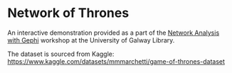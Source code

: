 # Network of Thrones
An interactive demonstration provided as a part of the [Network Analysis with Gephi](https://universityofgalway.libcal.com/event/4282586) workshop at the University of Galway Library.

The dataset is sourced from Kaggle: https://www.kaggle.com/datasets/mmmarchetti/game-of-thrones-dataset
